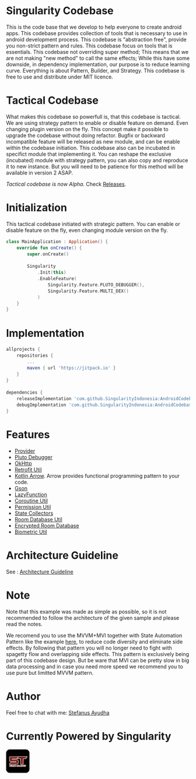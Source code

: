 # Singularity Codebase
This is the code base that we develop to help everyone to create android apps.
This codebase provides collection of tools that is necessary to use in android development process.
This codebase is "abstraction free", provide you non-strict pattern and rules.
This codebase focus on tools that is essentials.
This codebase not overriding super method; This means that we are not making "new method" to call the same effects;
While this have some downside, in dependency implementation, our purpose is to reduce learning curve.
Everything is about Pattern, Builder, and Strategy.
This codebase is free to use and distribute under MIT licence.

# Tactical Codebase
What makes this codebase so powerfull is, that this codebase is tactical. We are using strategy pattern to enable or disable feature on demand. Even changing plugin version on the fly.
This concept make it possible to upgrade the codebase without doing refactor. Bugfix or backward incompatible feature will be released as new module, and can be enable within the codebase initiation.
This codebase also can be incubated in specifict module that implementing it. You can reshape the exclusive (incubated) module with strategy pattern, you can also copy and reproduce it to new instance.
But you will need to be patience for this method will be available in version 2 ASAP.

*Tactical codebase is now Alpha*. Check [Releases](https://github.com/SingularityIndonesia/AndroidCodebase/releases).

# Initialization
This tactical codebase initiated with strategic pattern. You can enable or disable feature on the fly, even changing module version on the fly.
```kotlin
class MainApplication : Application() {
    override fun onCreate() {
        super.onCreate()

        Singularity
            .Init(this)
            .EnableFeature(
                Singularity.Feature.PLUTO_DEBUGGER(),
                Singularity.Feature.MULTI_DEX()
            )
    }
}
```

# Implementation
```groovy
allprojects {
    repositories {
        ...
        maven { url 'https://jitpack.io' }
    }
}

dependencies {
    releaseImplementation 'com.github.SingularityIndonesia:AndroidCodebase:1.12.0'
    debugImplementation 'com.github.SingularityIndonesia:AndroidCodebase:1.12.0-debug'
}
```


# Features
- [Provider](https://github.com/SingularityIndonesia/AndroidCodebase/blob/docs/Provider.md)
- [Pluto Debugger](https://androidpluto.com/)
- [OkHttp](https://github.com/SingularityIndonesia/AndroidCodebase/blob/docs/OkHttp.md)
- [Retrofit Util](https://github.com/SingularityIndonesia/AndroidCodebase/blob/docs/Retrofit.md)
- [Kotlin Arrow](https://arrow-kt.io/).
  Arrow provides functional programming pattern to your code.
- [Gson](https://github.com/google/gson)
- [LazyFunction](https://github.com/SingularityIndonesia/AndroidCodebase/blob/docs/LazyFunction.md)
- [Coroutine Util](https://github.com/SingularityIndonesia/AndroidCodebase/blob/docs/Coroutine.md)
- [Permission Util](https://github.com/SingularityIndonesia/AndroidCodebase/blob/docs/Permission.md)
- [State Collectors](https://github.com/SingularityIndonesia/AndroidCodebase/blob/docs/StateCollector.md)
- [Room Database Util](https://github.com/SingularityIndonesia/AndroidCodebase/blob/docs/Room.md)
- [Encrypted Room Database](https://github.com/SingularityIndonesia/AndroidCodebase/blob/docs/EncryptedRoom.md)
- [Biometric Util](https://github.com/SingularityIndonesia/AndroidCodebase/blob/docs/Biometric.md)

# Architecture Guideline
See : [Architecture Guideline](https://github.com/SingularityIndonesia/AndroidCodebase/blob/docs/ArchitectureGuideline.md)

# Note
Note that this example was made as simple as possible, so it is not recommended to follow the architecture of the given sample and please read the notes.

We recomend you to use the MVVM+MVI together with State Automation Pattern like the example [here](https://github.com/SingularityIndonesia/AndroidCodebase/blob/docs/ArchitectureGuideline.md), to reduce code diversity and eliminate side effects.
By following that pattern you will no longer need to fight with spagetty flow and overlapping side effects. This pattern is exclusively being part of this codebase design.
But be ware that MVI can be pretty slow in big data processing and in case you need more speed we recommend you to use pure but limitted MVVM pattern.

# Author
Feel free to chat with me: [Stefanus Ayudha](https://github.com/stefanusayudha)

# Currently Powered by Singularity
<p float="left">
<img src="https://github.com/SingularityIndonesia/AndroidCodebase/blob/docs/image/Logo64.png" width="64" alt="5T Salesman Tracker">
</p>
